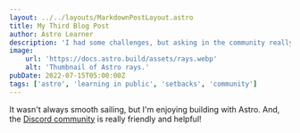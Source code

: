 ```yaml
---
layout: ../../layouts/MarkdownPostLayout.astro
title: My Third Blog Post
author: Astro Learner
description: 'I had some challenges, but asking in the community really helped!'
image:
    url: 'https://docs.astro.build/assets/rays.webp'
    alt: 'Thumbnail of Astro rays.'
pubDate: 2022-07-15T05:00:00Z
tags: ['astro', 'learning in public', 'setbacks', 'community']
---
```


It wasn't always smooth sailing, but I'm enjoying building with Astro. And, the [Discord community](https://astro.build/chat) is really friendly and helpful!
